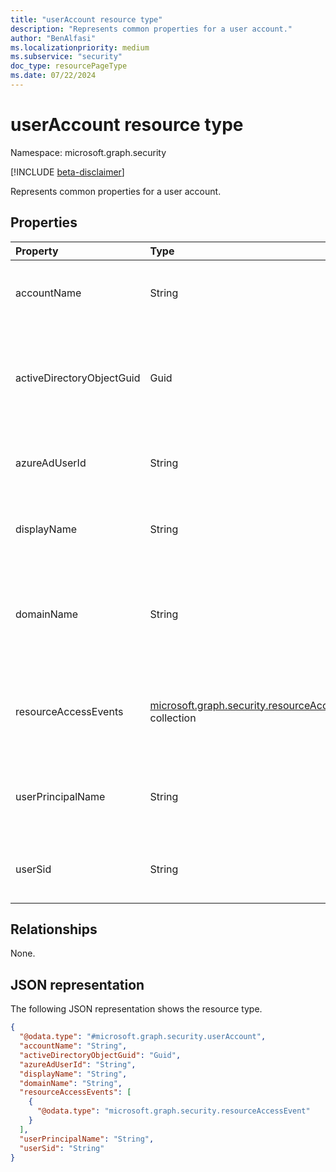 ```yaml
---
title: "userAccount resource type"
description: "Represents common properties for a user account."
author: "BenAlfasi"
ms.localizationpriority: medium
ms.subservice: "security"
doc_type: resourcePageType
ms.date: 07/22/2024
---
```


# userAccount resource type

Namespace: microsoft.graph.security

[!INCLUDE [beta-disclaimer](../../includes/beta-disclaimer.md)]

Represents common properties for a user account.

## Properties

| Property                  | Type   | Description                                                              |
|:--------------------------|:-------|:-------------------------------------------------------------------------|
| accountName               | String | The displayed name of the user account.                                  |
| activeDirectoryObjectGuid | Guid   | The unique user identifier assigned by the on-premises Active Directory. |
| azureAdUserId             | String | The user object identifier in Microsoft Entra ID.                        |
| displayName               | String | The user display name in Microsoft Entra ID.                             |
| domainName                | String | The name of the Active Directory domain of which the user is a member.   |
| resourceAccessEvents|[microsoft.graph.security.resourceAccessEvent](../resources/security-resourceaccessevent.md) collection | Information on resource access attempts made by the user account. |
| userPrincipalName         | String | The user principal name of the account in Microsoft Entra ID.            |
| userSid                   | String | The local security identifier of the user account.                       |

## Relationships

None.

## JSON representation

The following JSON representation shows the resource type.
<!-- {
  "blockType": "resource",
  "@odata.type": "microsoft.graph.security.userAccount"
}
-->
``` json
{
  "@odata.type": "#microsoft.graph.security.userAccount",
  "accountName": "String",
  "activeDirectoryObjectGuid": "Guid",
  "azureAdUserId": "String",
  "displayName": "String",
  "domainName": "String",
  "resourceAccessEvents": [
	{
	  "@odata.type": "microsoft.graph.security.resourceAccessEvent"
	}
  ],
  "userPrincipalName": "String",
  "userSid": "String"
}
```
